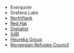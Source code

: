 * Everquote
* Grafana Labs
* [Northflank](https://northflank.com)
* [Red Hat](https://www.redhat.com)
* [Digitalist](https://www.digitalist.se/)
* [X4B](https://www.x4b.net)
* [Heureka Group](https://heureka.group)
* [Norwegian Refugee Council](https://www.nrc.no/)

